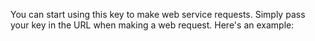 You can start using this key to make web service requests. Simply pass your key in the URL when making a web request. Here's an example:
